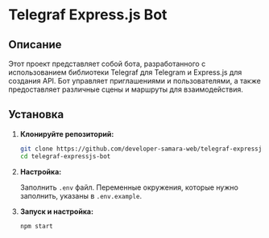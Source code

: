 # Telegraf Express.js Bot

## Описание

Этот проект представляет собой бота, разработанного с использованием библиотеки Telegraf для Telegram и Express.js для создания API. Бот управляет приглашениями и пользователями, а также предоставляет различные сцены и маршруты для взаимодействия.

## Установка

1. **Клонируйте репозиторий:**

   ```bash
   git clone https://github.com/developer-samara-web/telegraf-expressjs-bot
   cd telegraf-expressjs-bot

2. **Настройка:**

   Заполнить `.env` файл. Переменные окружения, которые нужно заполнить, указаны в `.env.example`.

3. **Запуск и настройка:**

    ```bash
    npm start